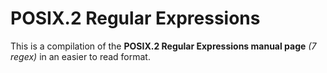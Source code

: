 # POSIX.2 Regular Expressions

This is a compilation of the **POSIX.2 Regular Expressions manual page** *(7 regex)*
in an easier to read format.
